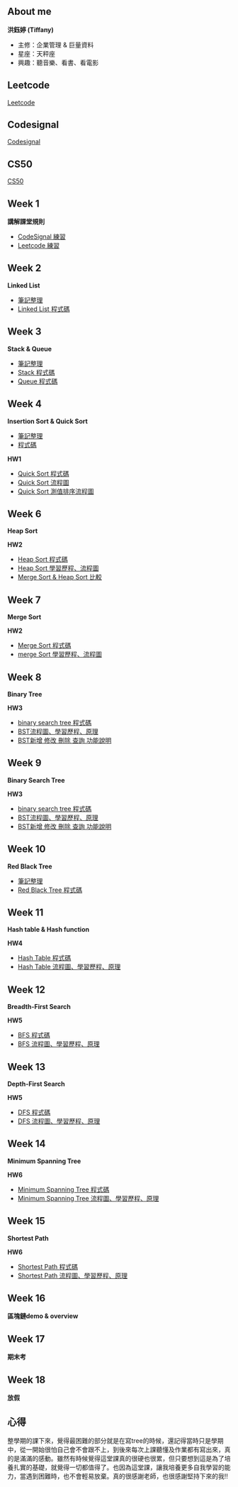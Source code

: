 About me
---------
**洪鈺婷 (Tiffany)**
* 主修：企業管理 & 巨量資料
* 星座：天秤座
* 興趣：聽音樂、看書、看電影


Leetcode
------
[Leetcode](https://github.com/tiffany1020/lesson/tree/master/Leetcode)

Codesignal
--------
[Codesignal](https://github.com/tiffany1020/lesson/tree/master/Codesignal)

CS50
-----
[CS50](https://github.com/tiffany1020/lesson/tree/master/CS50)

Week 1
---------
**講解課堂規則**

* [CodeSignal 練習](https://github.com/tiffany1020/lesson/tree/master/Codesignal)
* [Leetcode 練習](https://github.com/tiffany1020/lesson/tree/master/Leetcode)


Week 2
---------
**Linked List**
* [筆記整理](https://github.com/tiffany1020/lesson/blob/master/Week2/%E7%AD%86%E8%A8%98.md)
* [Linked List 程式碼](https://github.com/tiffany1020/lesson/blob/master/Week2/Linked%20list.ipynb)


Week 3
--------
**Stack & Queue**
* [筆記整理](https://github.com/tiffany1020/lesson/blob/master/Week3/Stack%20%26%20Queue.md)
* [Stack 程式碼](https://github.com/tiffany1020/lesson/blob/master/Week3/Stack.ipynb)
* [Queue 程式碼](https://github.com/tiffany1020/lesson/blob/master/Week3/Queue.ipynb)



Week 4
---------

**Insertion Sort & Quick Sort**
* [筆記整理](https://github.com/tiffany1020/lesson/blob/master/Week4/%E7%AD%86%E8%A8%98.md)
* [程式碼](https://github.com/tiffany1020/lesson/blob/master/Week4/QuickSort.py)


**HW1**
* [Quick Sort 程式碼](https://nbviewer.jupyter.org/github/tiffany1020/lesson/blob/master/Homework/Quick%20%20Sort.ipynb)
* [Quick Sort 流程圖](https://github.com/tiffany1020/lesson/blob/master/Homework/Quick%20Sort%20flowchart.jpg)
* [Quick Sort 測值排序流程圖](https://github.com/tiffany1020/lesson/blob/master/Homework/%E6%B8%AC%E5%80%BC%E6%8E%92%E5%BA%8F%E6%B5%81%E7%A8%8B.jpg)





Week 6
---------
**Heap Sort**

**HW2**
* [Heap Sort 程式碼](https://github.com/tiffany1020/lesson/blob/master/HW2/heap_sort_05153214.py)
* [Heap Sort 學習歷程、流程圖](https://github.com/tiffany1020/lesson/blob/master/HW2/Heap%20sort%20%E5%AD%B8%E7%BF%92%E6%AD%B7%E7%A8%8B%E3%80%81%E6%B5%81%E7%A8%8B%E5%9C%96.ipynb)
* [Merge Sort & Heap Sort 比較](https://github.com/tiffany1020/lesson/blob/master/HW2/merge%20sort%20%26%20heap%20sort%20%E6%AF%94%E8%BC%83.md)


Week 7 
-------
**Merge Sort**

**HW2**
* [Merge Sort 程式碼](https://github.com/tiffany1020/lesson/blob/master/HW2/merge_sort_05153214.py)
* [merge Sort 學習歷程、流程圖](https://github.com/tiffany1020/lesson/blob/master/HW2/Merge%20sort%20%E5%AD%B8%E7%BF%92%E6%AD%B7%E7%A8%8B%E3%80%81%E6%B5%81%E7%A8%8B%E5%9C%96.ipynb)

Week 8 
---------
**Binary Tree**

**HW3**
* [binary search tree 程式碼](https://github.com/tiffany1020/lesson/blob/master/HW3/binary_search_tree_05153214.py)
* [BST流程圖、學習歷程、原理](https://github.com/tiffany1020/lesson/blob/master/HW3/BST%E6%B5%81%E7%A8%8B%E5%9C%96%E3%80%81%E5%AD%B8%E7%BF%92%E6%AD%B7%E7%A8%8B%E3%80%81%E5%8E%9F%E7%90%86.ipynb)
* [BST新增 修改 刪除 查詢 功能說明](https://github.com/tiffany1020/lesson/blob/master/HW3/BST%E6%96%B0%E5%A2%9E%20%E4%BF%AE%E6%94%B9%20%E5%88%AA%E9%99%A4%20%E6%9F%A5%E8%A9%A2%20%E5%8A%9F%E8%83%BD%E8%AA%AA%E6%98%8E.md)


Week 9 
---------
**Binary Search Tree**

**HW3**
* [binary search tree 程式碼](https://github.com/tiffany1020/lesson/blob/master/HW3/binary_search_tree_05153214.py)
* [BST流程圖、學習歷程、原理](https://github.com/tiffany1020/lesson/blob/master/HW3/BST%E6%B5%81%E7%A8%8B%E5%9C%96%E3%80%81%E5%AD%B8%E7%BF%92%E6%AD%B7%E7%A8%8B%E3%80%81%E5%8E%9F%E7%90%86.ipynb)
* [BST新增 修改 刪除 查詢 功能說明](https://github.com/tiffany1020/lesson/blob/master/HW3/BST%E6%96%B0%E5%A2%9E%20%E4%BF%AE%E6%94%B9%20%E5%88%AA%E9%99%A4%20%E6%9F%A5%E8%A9%A2%20%E5%8A%9F%E8%83%BD%E8%AA%AA%E6%98%8E.md)


Week 10 
---------
**Red Black Tree**
* [筆記整理](https://github.com/tiffany1020/lesson/blob/master/Week10/Red%20Black%20Tree.md)
* [Red Black Tree 程式碼](https://github.com/tiffany1020/lesson/blob/master/Week10/Red%20Black%20Tree.py)


Week 11 
---------
**Hash table & Hash function**

**HW4**
* [Hash Table 程式碼](https://github.com/tiffany1020/lesson/blob/master/HW4/hash_table_05153214.py)
* [Hash Table 流程圖、學習歷程、原理](https://github.com/tiffany1020/lesson/blob/master/HW4/Hash%20Table%E6%B5%81%E7%A8%8B%E5%9C%96%E3%80%81%E5%AD%B8%E7%BF%92%E6%AD%B7%E7%A8%8B%E3%80%81Hash%20Table%E8%88%87Hash%20Function%E5%8E%9F%E7%90%86.ipynb)

Week 12 
---------
**Breadth-First Search**

**HW5**
* [BFS 程式碼](https://github.com/tiffany1020/lesson/blob/master/HW5/BFS_05153214.py)
* [BFS 流程圖、學習歷程、原理](https://github.com/tiffany1020/lesson/blob/master/HW5/BFS%20DFS%20%E5%AD%B8%E7%BF%92%E6%AD%B7%E7%A8%8B%E3%80%81%E6%B5%81%E7%A8%8B%E5%9C%96%E3%80%81%E5%8E%9F%E7%90%86%E8%88%87%E6%AF%94%E8%BC%83%20.ipynb)

Week 13 
---------
**Depth-First Search**

**HW5**
* [DFS 程式碼](https://github.com/tiffany1020/lesson/blob/master/HW5/BFS_05153214.py)
* [DFS 流程圖、學習歷程、原理](https://github.com/tiffany1020/lesson/blob/master/HW5/BFS%20DFS%20%E5%AD%B8%E7%BF%92%E6%AD%B7%E7%A8%8B%E3%80%81%E6%B5%81%E7%A8%8B%E5%9C%96%E3%80%81%E5%8E%9F%E7%90%86%E8%88%87%E6%AF%94%E8%BC%83%20.ipynb)

Week 14 
---------
**Minimum Spanning Tree**

**HW6**
* [Minimum Spanning Tree 程式碼](https://github.com/tiffany1020/lesson/blob/master/HW6/Dijkstra_05153214.py)
* [Minimum Spanning Tree 流程圖、學習歷程、原理](https://github.com/tiffany1020/lesson/blob/master/HW6/Dijkstra%26Kruskal%E5%8E%9F%E7%90%86%E3%80%81%E6%B5%81%E7%A8%8B%E5%9C%96%E3%80%81%E5%AD%B8%E7%BF%92%E6%AD%B7%E7%A8%8B.ipynb)


Week 15 
---------
**Shortest Path**

**HW6**
* [Shortest Path 程式碼](https://github.com/tiffany1020/lesson/blob/master/HW6/Dijkstra_05153214.py)
* [Shortest Path 流程圖、學習歷程、原理](https://github.com/tiffany1020/lesson/blob/master/HW6/Dijkstra%26Kruskal%E5%8E%9F%E7%90%86%E3%80%81%E6%B5%81%E7%A8%8B%E5%9C%96%E3%80%81%E5%AD%B8%E7%BF%92%E6%AD%B7%E7%A8%8B.ipynb)

Week 16
---------
**區塊鏈demo & overview**

Week 17
---------
**期末考**

Week 18
---------
**放假**

心得
------
整學期的課下來，覺得最困難的部分就是在寫tree的時候，還記得當時只是學期中，從一開始很怕自己會不會跟不上，到後來每次上課聽懂及作業都有寫出來，真的是滿滿的感動。雖然有時候覺得這堂課真的很硬也很累，但只要想到這是為了培養扎實的基礎，就覺得一切都值得了。也因為這堂課，讓我培養更多自我學習的能力，當遇到困難時，也不會輕易放棄。真的很感謝老師，也很感謝堅持下來的我!!


